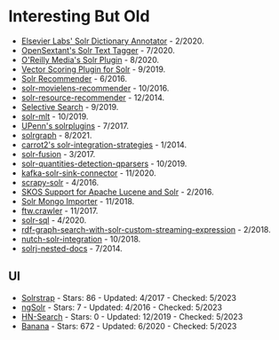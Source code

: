 # Interesting But Old
- [Elsevier Labs' Solr Dictionary Annotator](https://github.com/elsevierlabs-os/soda) - 2/2020.
- [OpenSextant's  Solr Text Tagger](https://github.com/OpenSextant/SolrTextTagger) - 7/2020.
- [O'Reilly Media's Solr Plugin](https://github.com/oreillymedia/ifpress-solr-plugin) - 8/2020.
- [Vector Scoring Plugin for Solr](https://github.com/saaay71/solr-vector-scoring) - 9/2019.
- [Solr Recommender](https://github.com/pferrel/solr-recommender) - 6/2016.
- [solr-movielens-recommender](https://github.com/o19s/solr-movielens-recommender) - 10/2016.
- [solr-resource-recommender](https://github.com/lacic/solr-resource-recommender) - 12/2014.
- [Selective Search](https://github.com/rajanim/selective-search) - 9/2019.
- [solr-mlt](https://github.com/dfdeshom/custom-mlt) - 10/2019.
- [UPenn's solrplugins](https://github.com/upenn-libraries/solrplugins) - 7/2017.
- [solrgraph](https://github.com/kwatters/solrgraph) - 8/2021.
- [carrot2's solr-integration-strategies](https://github.com/carrot2/solr-integration-strategies) - 1/2014.
- [solr-fusion](https://github.com/outermedia/solr-fusion) - 3/2017.
- [solr-quantities-detection-qparsers](https://github.com/SeaseLtd/solr-quantities-detection-qparsers) - 10/2019.
- [kafka-solr-sink-connector](https://github.com/bkatwal/kafka-solr-sink-connector) - 11/2020.
- [scrapy-solr](https://github.com/scalingexcellence/scrapy-solr) - 4/2016.
- [SKOS Support for Apache Lucene and Solr](https://github.com/behas/lucene-skos) - 2/2016.
- [Solr Mongo Importer](https://github.com/james75/SolrMongoImporter) - 11/2018.
- [ftw.crawler](https://github.com/4teamwork/ftw.crawler) - 11/2017.
- [solr-sql](https://github.com/bluejoe2008/solr-sql) - 4/2020.
- [rdf-graph-search-with-solr-custom-streaming-expression](https://github.com/spoddutur/rdf-graph-search-with-solr-custom-streaming-expression) - 2/2018.
- [nutch-solr-integration](https://github.com/basraven/nutch-solr-integration) - 10/2018.
- [solrj-nested-docs](https://github.com/lucidworks/solrj-nested-docs) - 7/2014.

## UI
- [Solrstrap](https://github.com/fergiemcdowall/solrstrap) - Stars: 86 - Updated: 4/2017 - Checked: 5/2023
- [ngSolr](https://github.com/elmarquez/ngSolr) - Stars: 7 - Updated: 4/2016 - Checked: 5/2023
- [HN-Search](https://github.com/agustingrigoriu/HN-Search) - Stars: 0 - Updated: 12/2019 - Checked: 5/2023
- [Banana](https://github.com/lucidworks/banana/tree/release) - Stars: 672 - Updated: 6/2020 - Checked: 5/2023